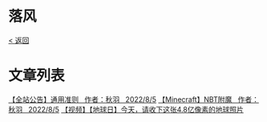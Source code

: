 
# 落风

[< 返回](../index.html "返回至上一页")

# 文章列表

[【全站公告】通用准则&nbsp;&nbsp;&nbsp;作者：秋羽&nbsp;&nbsp;&nbsp;2022/8/5](general_rule/general_rule.html "全站公告")
[【Minecraft】NBT附魔&nbsp;&nbsp;&nbsp;作者：秋羽&nbsp;&nbsp;&nbsp;2022/8/5](Minecraft_NBT附魔/Minecraft_NBT附魔.html "Minecraft")
[【视频】【地球日】今天，请收下这张4.8亿像素的地球照片](demo/demo.html "视频")
